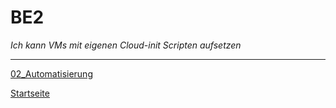 # BE2
*Ich kann VMs mit eigenen Cloud-init Scripten aufsetzen*

___

[02_Automatisierung](../02_Automatisierung)

[Startseite](https://github.com/ask-yo-girl-about-me/Project-Future)